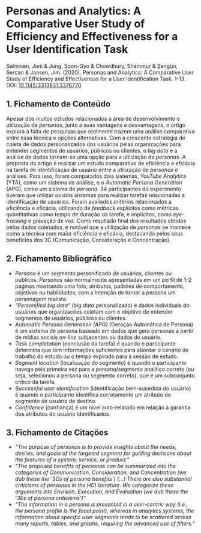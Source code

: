 # Personas and Analytics: A Comparative User Study of Efficiency and Effectiveness for a User Identification Task

Salminen, Joni & Jung, Soon-Gyo & Chowdhury, Shammur & Şengün, Sercan & Jansen, Jim. (2020). Personas and Analytics: A Comparative User Study of Efficiency and Effectiveness for a User Identification Task. 1-13. DOI: [10.1145/3313831.3376770](https://doi.org/10.1145/3313831.3376770) 

## 1. Fichamento de Conteúdo

Apesar dos muitos estudos relacionados a área de desenvolvimento e utilização de _personas_, junto a suas vantagens e desvantagens, o artigo explora a falta de pesquisas que realmente trazem uma análise comparativa entre essa técnica e opções alternativas. Com a crescente estratégia de coleta de dados personalizados dos usuários pelas organizações para entender segmentos de usuários, públicos ou clientes, o _big data_ e a análise de dados tornam-se uma opção para a utilização de _personas_. A proposta do artigo é realizar um estudo comparativo de eficiência e eficácia na tarefa de identificação de usuário entre a utilização de _personas_ e análises. Para isso, foram comparados dois sistemas, _YouTube Analytics_ (YTA), como um sistema de análise, e o _Automatic Persona Generation_ (APG), como um sistema de _persona_. 34 participantes do experimento tiveram que utilizar os dois sistemas para realizar tarefas relacionadas a identificação de usuários. Foram avaliados critérios relacionados a eficiência e eficácia, utilizando de _feedback_ explícitos como métricas quantitativas como tempo de duração da tarefa, e implícitos, como _eye-tracking_ e gravação de voz. Como resultado final dos resultados obtidos pelos dados coletados, é notável que a utilização de _personas_ se manteve como a técnica com maior eficiência e eficácia, destacando pelos seus benefícios dos 3C (Comunicação, Consideração e Concentração). 

## 2. Fichamento Bibliográfico 

* _Persona_ é um segmento personificado de usuários, clientes ou públicos. _Personas_ são normalmente apresentadas em um perfil de 1-2 páginas mostrando uma foto, atributos, padrões de comportamento, objetivos ou habilidades, com a intenção de tornar a persona um personagem realista.
* _“Personified big data”_ (_big data_ personalizado) é dados individuais do usuários que organizacões coletam com o objetivo de entender segmentos de usuários, públicos ou clientes.
* _Automatic Persona  Generation (APG)_ (Geração Automática de Persona) é um sistema de persona baseado em dados que gera personas a partir de mídias sociais _on-line_ subjacentes ou dados do usuário.
* _Task completation_ (conclusão da tarefa) é quando o participante determina que tem informações suficientes para abordar o cenário de trabalho do estudo ou o tempo expirado para a sessão de estudo.
* _Segment location_ (localização do segmento) é quando o participante navega pela primeira vez para a _persona_/segmento analítico correto (ou seja, selecionou a persona ou segmento correto), que é um subconjunto crítico da tarefa.
* _Successful user identification_ (identificação bem-sucedida do usuário) é quando o participante identifica corretamente um atributo do segmento de usuário de destino.
* _Confidence_ (confiança) é um nível auto-relatado em relação à garantia dos atributos do usuário identificados.

## 3. Fichamento de Citações 

* _"The  purpose of personas is to provide insights about the needs,  desires, and goals of the targeted segment for guiding decisions about the features of a system, service, or product."_
* _"The proposed benefits of personas can be summarized into  the categories of Communication, Consideration, and  Concentration (we dub these the ‘3Cs of persona benefits’) (...) There are also substantial criticisms of personas in the HCI  literature. We categorize these arguments into Envision,  Execution, and Evaluation (we dub these the ‘3Es of  persona criticisms’)"_
* _"The  information in a persona is presented in a user-centric way  (i.e., the persona profile is the focal point), whereas in  analytics systems, the information about specific user  segments tends to be scattered across many reports, tables,  and graphs, requiring the advanced use of filters."_
